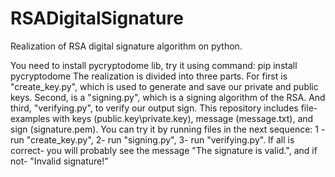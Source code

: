 # RSADigitalSignature
Realization of RSA digital signature algorithm on python.

You need to install pycryptodome lib, try it using command: pip install pycryptodome
The realization is divided into three parts. For first is "create_key.py", which is used to generate and save our private and public keys. Second, is a "signing.py", which is a signing algorithm of the RSA. And third, "verifying.py", to verify our output sign.
This repository includes file-examples with keys (public.key\private.key), message (message.txt), and sign (signature.pem).
You can try it by running files in the next sequence: 1 - run "create_key.py", 2- run "signing.py", 3- run "verifying.py". If all is correct- you will probably see the message "The signature is valid.", and if not- "Invalid signature!"
